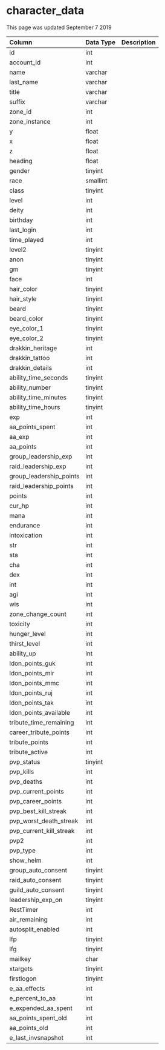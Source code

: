 # character\_data

This page was updated September 7 2019

| Column | Data Type | Description |
| :--- | :--- | :--- |
| id | int |  |
| account\_id | int |  |
| name | varchar |  |
| last\_name | varchar |  |
| title | varchar |  |
| suffix | varchar |  |
| zone\_id | int |  |
| zone\_instance | int |  |
| y | float |  |
| x | float |  |
| z | float |  |
| heading | float |  |
| gender | tinyint |  |
| race | smallint |  |
| class | tinyint |  |
| level | int |  |
| deity | int |  |
| birthday | int |  |
| last\_login | int |  |
| time\_played | int |  |
| level2 | tinyint |  |
| anon | tinyint |  |
| gm | tinyint |  |
| face | int |  |
| hair\_color | tinyint |  |
| hair\_style | tinyint |  |
| beard | tinyint |  |
| beard\_color | tinyint |  |
| eye\_color\_1 | tinyint |  |
| eye\_color\_2 | tinyint |  |
| drakkin\_heritage | int |  |
| drakkin\_tattoo | int |  |
| drakkin\_details | int |  |
| ability\_time\_seconds | tinyint |  |
| ability\_number | tinyint |  |
| ability\_time\_minutes | tinyint |  |
| ability\_time\_hours | tinyint |  |
| exp | int |  |
| aa\_points\_spent | int |  |
| aa\_exp | int |  |
| aa\_points | int |  |
| group\_leadership\_exp | int |  |
| raid\_leadership\_exp | int |  |
| group\_leadership\_points | int |  |
| raid\_leadership\_points | int |  |
| points | int |  |
| cur\_hp | int |  |
| mana | int |  |
| endurance | int |  |
| intoxication | int |  |
| str | int |  |
| sta | int |  |
| cha | int |  |
| dex | int |  |
| int | int |  |
| agi | int |  |
| wis | int |  |
| zone\_change\_count | int |  |
| toxicity | int |  |
| hunger\_level | int |  |
| thirst\_level | int |  |
| ability\_up | int |  |
| ldon\_points\_guk | int |  |
| ldon\_points\_mir | int |  |
| ldon\_points\_mmc | int |  |
| ldon\_points\_ruj | int |  |
| ldon\_points\_tak | int |  |
| ldon\_points\_available | int |  |
| tribute\_time\_remaining | int |  |
| career\_tribute\_points | int |  |
| tribute\_points | int |  |
| tribute\_active | int |  |
| pvp\_status | tinyint |  |
| pvp\_kills | int |  |
| pvp\_deaths | int |  |
| pvp\_current\_points | int |  |
| pvp\_career\_points | int |  |
| pvp\_best\_kill\_streak | int |  |
| pvp\_worst\_death\_streak | int |  |
| pvp\_current\_kill\_streak | int |  |
| pvp2 | int |  |
| pvp\_type | int |  |
| show\_helm | int |  |
| group\_auto\_consent | tinyint |  |
| raid\_auto\_consent | tinyint |  |
| guild\_auto\_consent | tinyint |  |
| leadership\_exp\_on | tinyint |  |
| RestTimer | int |  |
| air\_remaining | int |  |
| autosplit\_enabled | int |  |
| lfp | tinyint |  |
| lfg | tinyint |  |
| mailkey | char |  |
| xtargets | tinyint |  |
| firstlogon | tinyint |  |
| e\_aa\_effects | int |  |
| e\_percent\_to\_aa | int |  |
| e\_expended\_aa\_spent | int |  |
| aa\_points\_spent\_old | int |  |
| aa\_points\_old | int |  |
| e\_last\_invsnapshot | int |  |

